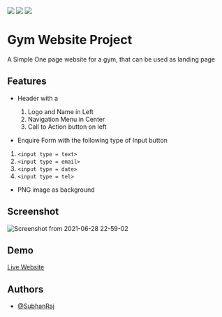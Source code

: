 ![](https://img.shields.io/github/issues/SubhanRaj/Gym_Website_Project)
![](https://img.shields.io/github/license/SubhanRaj/Gym_Website_Project)
![](https://img.shields.io/github/stars/SubhanRaj/Gym_Website_Project)


# Gym Website Project

A Simple One page website for a gym, that can be used as landing page


## Features

* Header with a 
   1. Logo and Name in Left
   2. Navigation Menu in Center
   3. Call to Action button on left

* Enquire Form with the following type of Input button

1. `<input type = text>`
2. `<input type = email>`
3. `<input type = date>`
4. `<input type = tel>`

* PNG image as background

## Screenshot

![Screenshot from 2021-06-28 22-59-02](https://user-images.githubusercontent.com/46089881/123678947-94389f00-d864-11eb-8088-ba93a7e39dca.png)


## Demo

[Live Website](https://subhanraj.github.io/Gym_Website_Project/)


## Authors

- [@SubhanRaj](https://www.github.com/SubhanRaj)

  

  
